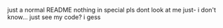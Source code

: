 just a normal README nothing in special pls dont look at me just- i don't know... just see my code? i gess
